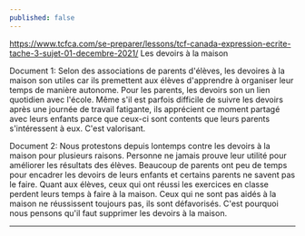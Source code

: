 ```yaml
---
published: false
---
```

https://www.tcfca.com/se-preparer/lessons/tcf-canada-expression-ecrite-tache-3-sujet-01-decembre-2021/
Les devoirs à la maison

Document 1: Selon des associations de parents d'élèves, les devoires à la maison son utiles car ils premettent aux élèves d'apprendre à organiser leur temps de manière autonome. Pour les parents, les devoirs son un lien quotidien avec l'école. Même s'il est parfois difficile de suivre les devoirs après une journée de travail fatigante, ils apprécient ce moment partagé avec leurs enfants parce que ceux-ci sont contents que leurs parents s'intéressent à eux. C'est valorisant.

Document 2: Nous protestons depuis lontemps contre les devoirs à la maison pour plusieurs raisons. Personne ne jamais prouve leur utilité pour améliorer les résultats des élèves. Beaucoup de parents ont peu de temps pour encadrer les devoirs de leurs enfants et certains parents ne savent pas le faire. Quant aux élèves, ceux qui ont réussi les exercices en classe perdent leurs temps à faire à la maison. Ceux qui ne sont pas aidés à la maison ne réussissent toujours pas, ils sont défavorisés. C'est pourquoi nous pensons qu'il faut supprimer les devoirs à la maison.

---
